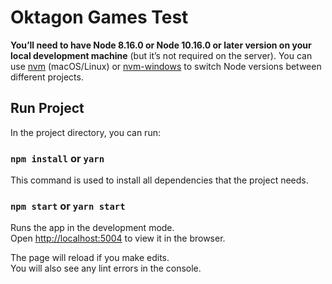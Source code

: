 # Oktagon Games Test

**You’ll need to have Node 8.16.0 or Node 10.16.0 or later version on your local development machine** (but it’s not required on the server). You can use [nvm](https://github.com/creationix/nvm#installation) (macOS/Linux) or [nvm-windows](https://github.com/coreybutler/nvm-windows#node-version-manager-nvm-for-windows) to switch Node versions between different projects.

## Run Project

In the project directory, you can run:

### `npm install` or `yarn`

This command is used to install all dependencies that the project needs.

### `npm start` or `yarn start`

Runs the app in the development mode.\
Open [http://localhost:5004](http://localhost:5004) to view it in the browser.

The page will reload if you make edits.\
You will also see any lint errors in the console.
